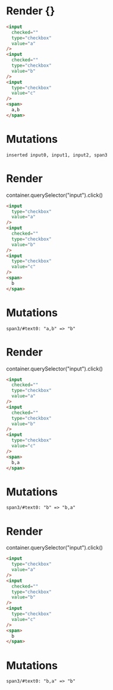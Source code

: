 # Render {}
```html
<input
  checked=""
  type="checkbox"
  value="a"
/>
<input
  checked=""
  type="checkbox"
  value="b"
/>
<input
  type="checkbox"
  value="c"
/>
<span>
  a,b
</span>
```

# Mutations
```
inserted input0, input1, input2, span3
```


# Render 
container.querySelector("input").click()

```html
<input
  type="checkbox"
  value="a"
/>
<input
  checked=""
  type="checkbox"
  value="b"
/>
<input
  type="checkbox"
  value="c"
/>
<span>
  b
</span>
```

# Mutations
```
span3/#text0: "a,b" => "b"
```


# Render 
container.querySelector("input").click()

```html
<input
  checked=""
  type="checkbox"
  value="a"
/>
<input
  checked=""
  type="checkbox"
  value="b"
/>
<input
  type="checkbox"
  value="c"
/>
<span>
  b,a
</span>
```

# Mutations
```
span3/#text0: "b" => "b,a"
```


# Render 
container.querySelector("input").click()

```html
<input
  type="checkbox"
  value="a"
/>
<input
  checked=""
  type="checkbox"
  value="b"
/>
<input
  type="checkbox"
  value="c"
/>
<span>
  b
</span>
```

# Mutations
```
span3/#text0: "b,a" => "b"
```